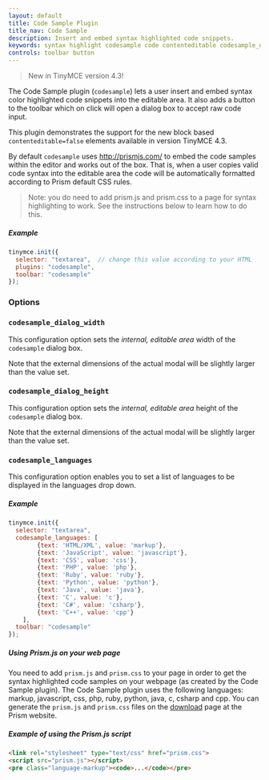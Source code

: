 ```yaml
---
layout: default
title: Code Sample Plugin
title_nav: Code Sample
description: Insert and embed syntax highlighted code snippets.
keywords: syntax highlight codesample code contenteditable codesample_dialog_width codesample_dialog_height codesample_languages
controls: toolbar button
---
```


> New in TinyMCE version 4.3!

The Code Sample plugin (`codesample`) lets a user insert and embed syntax color highlighted code snippets into the editable area. It also adds a button to the toolbar which on click will open a dialog box to accept raw code input.

This plugin demonstrates the support for the new block based `contenteditable=false` elements available in version TinyMCE 4.3.

By default `codesample` uses http://prismjs.com/ to embed the code samples within the editor and works out of the box. That is, when a user copies valid code syntax into the editable area the code will be automatically formatted according to Prism default CSS rules.

> Note: you do need to add prism.js and prism.css to a page for syntax highlighting to work. See the instructions below to learn how to do this.

##### Example

```js
tinymce.init({
  selector: "textarea",  // change this value according to your HTML
  plugins: "codesample",
  toolbar: "codesample"
});
```
### Options

### `codesample_dialog_width`

This configuration option sets the *internal, editable area* width of the `codesample` dialog box.

Note that the external dimensions of the actual modal will be slightly larger than the value set.

### `codesample_dialog_height`

This configuration option sets the *internal, editable area* height of the `codesample` dialog box.

Note that the external dimensions of the actual modal will be slightly larger than the value set.

### `codesample_languages`

This configuration option enables you to set a list of languages to be displayed in the languages drop down.

##### Example

```js
tinymce.init({
  selector: "textarea",
  codesample_languages: [
		{text: 'HTML/XML', value: 'markup'},
		{text: 'JavaScript', value: 'javascript'},
		{text: 'CSS', value: 'css'},
		{text: 'PHP', value: 'php'},
		{text: 'Ruby', value: 'ruby'},
		{text: 'Python', value: 'python'},
		{text: 'Java', value: 'java'},
		{text: 'C', value: 'c'},
		{text: 'C#', value: 'csharp'},
		{text: 'C++', value: 'cpp'}
	],
  toolbar: "codesample"
});
```

##### Using Prism.js on your web page

You need to add `prism.js` and `prism.css` to your page in order to get the syntax highlighted code samples on your webpage (as created by the Code Sample plugin). The Code Sample plugin uses the following languages: markup, javascript, css, php, ruby, python, java, c, csharp and cpp. You can generate the `prism.js` and `prism.css` files on the [download](http://prismjs.com/download.html) page at the Prism website.

##### Example of using the Prism.js script

```html
<link rel="stylesheet" type="text/css" href="prism.css">
<script src="prism.js"></script>
<pre class="language-markup"><code>...</code></pre>
```
